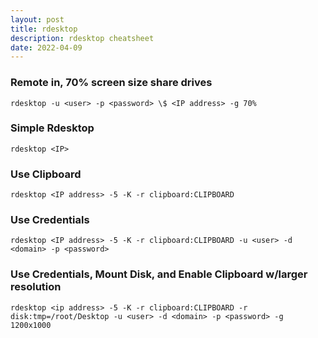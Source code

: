 ```yaml
---
layout: post
title: rdesktop
description: rdesktop cheatsheet
date: 2022-04-09 
---
```


### Remote in, 70% screen size share drives
```
rdesktop -u <user> -p <password> \$ <IP address> -g 70%
```

### Simple Rdesktop
```
rdesktop <IP>
```

### Use Clipboard
```
rdesktop <IP address> -5 -K -r clipboard:CLIPBOARD
```

### Use Credentials
```
rdesktop <IP address> -5 -K -r clipboard:CLIPBOARD -u <user> -d <domain> -p <password>
```

### Use Credentials, Mount Disk, and Enable Clipboard w/larger resolution
```
rdesktop <ip address> -5 -K -r clipboard:CLIPBOARD -r disk:tmp=/root/Desktop -u <user> -d <domain> -p <password> -g 1200x1000
```